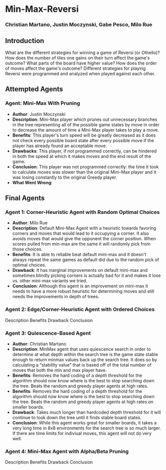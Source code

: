 # Min-Max-Reversi
### Christian Martano, Justin Moczynski, Gabe Pesco, Milo Rue

## Introduction
What are the different strategies for winning a game of Reversi (or Othello)? How does the number of tiles one gains on their turn affect the game's outcome? What parts of the board have higher value? How does the order of moves affect the game's outcome? Different strategies for playing Reversi were programmed and analyzed when played against each other.

## Attempted Agents
### Agent: Mini-Max With Pruning
* **Author**: Justin Moczynski
* **Description**: Mini-Max player which prunes out unnecessary branches in the tree representing all of the possible game states by move in order to decrease the amount of time a Mini-Max player takes to play a move.
* **Benefits**: This player's turn speed will be greatly decreased as it does not check every possible board state after every possible move if the player has already found an acceptable move.
* **Drawbacks**: This player, if not programmed correctly, can be hindered in both the speed at which it makes moves and the end result of the game.
* **Conclusion**: This player was not programmed correctly: the time it took to calculate moves was slower than the original Mini-Max player and it was losing constantly to the original Greedy player.
* **What Went Wrong**:

## Final Agents
### Agent 1: Corner-Heuristic Agent with Random Optimal Choices
* **Author**: Milo Rue
* **Description**: Default Mini-Max Agent with a heuristic towards favoring corners and moves that would lead to it occupying a corner. It also avoids moves that would give the opponent the corner position. When scores pulled from min-max are the same it will randomly pick from those choices.
* **Benefits**: It is able to reliable beat default mini-max and it doesn't always repeat the same games as default did due to the random pick of optimal choices.
* **Drawback**: It has marginal improvements on default mini-max and sometimes blindly picking corners is actually bad for it and makes it lose vs. other mini-max variants we tried.
* **Conclusion**: Although this agent is an improvement on mini-max it needs to have a more robust heuristic for determining moves and still needs the improvements in depth of trees.
### Agent 2: Edge/Corner-Heuristic Agent with Ordered Choices
Description
Benefits
Drawback
Conclusion
### Agent 3: Quiescence-Based Agent
* **Author**: Christian Martano
* **Description**: MinMax agent that uses quiescence search in order to determine at what depth within the search tree is the game state stable enough to return minmax values back up the search tree. It does so by calculating a “stability value” that is based off of the total number of moves that both the min and max player have. 
* **Benefits**: Removes the hard coding of a depth threshold for the algorithm should now know where is the best to stop searching down the tree. Beats the random and greedy player agents at high rates. 
* **Benefits**: Removes the hard coding of a depth threshold for the algorithm should now know where is the best to stop searching down the tree. Beats the random and greedy player agents at high rates on smaller boards. 
* **Drawback**: Takes much longer than hardcoded depth threshold for it will continue to look down the tree until it finds stable board states. 
* **Conclusion**: While this agent works great for smaller boards, it takes a very long time in 8x8 environments for the search tree is so much larger. If there are time limits for indiviual moves, this agent will not do very well.
### Agent 4: Mini-Max Agent with Alpha/Beta Pruning
Description
Benefits
Drawback
Conclusion
